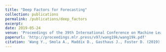```yaml
---
title: "Deep Factors for Forecasting"
collection: publications
permalink: /publications/deep_factors
excerpt:
date: 2019-05-24
venue: 'Proceedings of the 39th International Conference on Machine Learning (ICML)'
paperurl: 'http://proceedings.mlr.press/v97/wang19k/wang19k.pdf'
citation: 'Wang Y., Smola A., Maddix D., Gasthaus J., Foster D. (2019). &quot;Deep Factors for Forecasting.&quot; <i>Proceedings of the 39th International Conference on Machine Learning (ICML), PMLR</i>. 97:6607-6617.'
---
```

